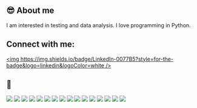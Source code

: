 
## :sunglasses: About me 

I am interested in testing and data analysis. I love programming in Python.

## Connect with me: 
[<img https://img.shields.io/badge/LinkedIn-0077B5?style=for-the-badge&logo=linkedin&logoColor=white />][linkedin]

## :wrench:
![](https://img.shields.io/badge/Python-14354C?style=for-the-badge&logo=python&logoColor=white)
![](https://img.shields.io/badge/Selenium-black?style=for-the-badge&logo=selenium)
![](https://img.shields.io/badge/Behave-white?style=for-the-badge&logo=behave)
![](https://img.shields.io/badge/Flask-000000?style=for-the-badge&logo=flask&logoColor=white)
![](https://img.shields.io/badge/Java-red?style=for-the-badge&logo=java)
![](https://img.shields.io/badge/Cucumber-green?style=for-the-badge&logo=cucumber)
![](https://img.shields.io/badge/SQLite-blue?style=for-the-badge&logo=sqlite)
![](https://img.shields.io/badge/Microsoft_SQL_Server-CC2927?style=for-the-badge&logo=microsoft-sql-server&logoColor=white)
![](https://img.shields.io/badge/MySQL-00000F?style=for-the-badge&logo=mysql&logoColor=white)
![](https://img.shields.io/badge/Ubuntu-E95420?style=for-the-badge&logo=ubuntu&logoColor=white)
![](https://img.shields.io/badge/JavaScript-F7DF1E?style=for-the-badge&logo=javascript&logoColor=black)
![](https://img.shields.io/badge/HTML5-E34F26?style=for-the-badge&logo=html5&logoColor=white)
![](https://img.shields.io/badge/CSS3-1572B6?style=for-the-badge&logo=css3&logoColor=white)
![](https://img.shields.io/badge/Markdown-000000?style=for-the-badge&logo=markdown&logoColor=white)
![](https://img.shields.io/badge/GIT-black?style=for-the-badge&logo=git)
![](https://img.shields.io/badge/VBA-blue?style=for-the-badge)

[linkedin]: https://linkedin.com/in/paweł-goj-1b7300160

